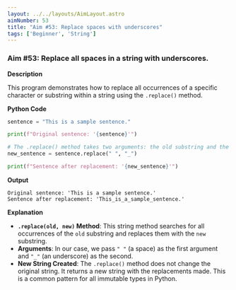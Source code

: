 ```yaml
---
layout: ../../layouts/AimLayout.astro
aimNumber: 53
title: "Aim #53: Replace spaces with underscores"
tags: ['Beginner', 'String']
---
```


### Aim #53: Replace all spaces in a string with underscores.

**Description**

This program demonstrates how to replace all occurrences of a specific character or substring within a string using the `.replace()` method.

**Python Code**

```python
sentence = "This is a sample sentence."

print(f"Original sentence: '{sentence}'")

# The .replace() method takes two arguments: the old substring and the new one.
new_sentence = sentence.replace(" ", "_")

print(f"Sentence after replacement: '{new_sentence}'")
```

**Output**

```text
Original sentence: 'This is a sample sentence.'
Sentence after replacement: 'This_is_a_sample_sentence.'
```

**Explanation**

- **`.replace(old, new)` Method**: This string method searches for all occurrences of the `old` substring and replaces them with the `new` substring.
- **Arguments**: In our case, we pass `" "` (a space) as the first argument and `"_"` (an underscore) as the second.
- **New String Created**: The `.replace()` method does not change the original string. It returns a new string with the replacements made. This is a common pattern for all immutable types in Python.
